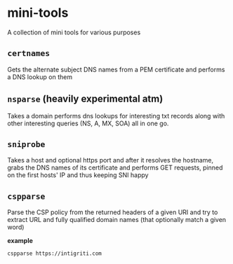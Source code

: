 # mini-tools
A collection of mini tools for various purposes

## `certnames`
Gets the alternate subject DNS names from a PEM certificate
and performs a DNS lookup on them

## `nsparse` (heavily experimental atm)
Takes a domain performs dns lookups for interesting txt records
along with other interesting queries (NS, A, MX, SOA) all in one go.

## `sniprobe`
Takes a host and optional https port and after it resolves the hostname,
grabs the DNS names of its certificate and performs GET requests, pinned
on the first hosts' IP and thus keeping SNI happy

## `cspparse`
Parse the CSP policy from the returned headers of a given URI and try to
extract URL and fully qualified domain names (that optionally match a
given word)

**example**
```
cspparse https://intigriti.com
```
